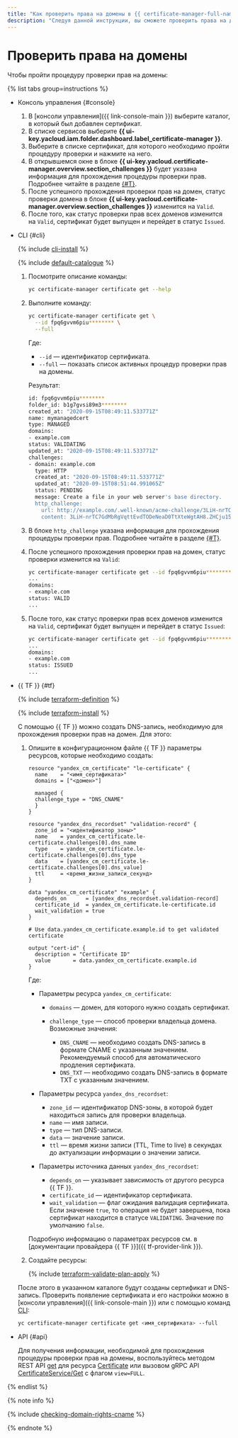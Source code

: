 ```yaml
---
title: "Как проверить права на домены в {{ certificate-manager-full-name }}"
description: "Следуя данной инструкции, вы сможете проверить права на домены." 
---
```


# Проверить права на домены

Чтобы пройти процедуру проверки прав на домены:

{% list tabs group=instructions %}

- Консоль управления {#console}

    1. В [консоли управления]({{ link-console-main }}) выберите каталог, в который был добавлен сертификат.
    1. В списке сервисов выберите **{{ ui-key.yacloud.iam.folder.dashboard.label_certificate-manager }}**.
    1. Выберите в списке сертификат, для которого необходимо пройти процедуру проверки и нажмите на него.
    1. В открывшемся окне в блоке **{{ ui-key.yacloud.certificate-manager.overview.section_challenges }}** будет указана информация для прохождения процедуры проверки прав. Подробнее читайте в разделе [{#T}](../../concepts/challenges.md).
    1. После успешного прохождения проверки прав на домен, статус проверки домена в блоке **{{ ui-key.yacloud.certificate-manager.overview.section_challenges }}** изменится на `Valid`.
    1. После того, как статус проверки прав всех доменов изменится на `Valid`, сертификат будет выпущен и перейдет в статус `Issued`.

- CLI {#cli}

    {% include [cli-install](../../../_includes/cli-install.md) %}

    {% include [default-catalogue](../../../_includes/default-catalogue.md) %}

    1. Посмотрите описание команды:

        ```bash
        yc certificate-manager certificate get --help
        ```

    1. Выполните команду:

        ```bash
        yc certificate-manager certificate get \
          --id fpq6gvvm6piu******** \
          --full
        ```

        Где:

          - `--id` — идентификатор сертификата.
          - `--full` — показать список активных процедур проверки прав на домены.

        Результат:

        ```bash
        id: fpq6gvvm6piu********
        folder_id: b1g7gvsi89m3********
        created_at: "2020-09-15T08:49:11.533771Z"
        name: mymanagedcert
        type: MANAGED
        domains:
        - example.com
        status: VALIDATING
        updated_at: "2020-09-15T08:49:11.533771Z"
        challenges:
        - domain: example.com
          type: HTTP
          created_at: "2020-09-15T08:49:11.533771Z"
          updated_at: "2020-09-15T08:51:44.991065Z"
          status: PENDING
          message: Create a file in your web server's base directory.
          http_challenge:
            url: http://example.com/.well-known/acme-challenge/3LiH-nrTC7GdMbRgVqttEvdTODeNeaD0TtX********
            content: 3LiH-nrTC7GdMbRgVqttEvdTODeNeaD0TtXteWgtAH8.ZHCju15sJiKBwT8G5FTl7UtfmJWp1gKNYYP********
        ```

    1. В блоке `http_challenge` указана информация для прохождения процедуры проверки прав. Подробнее читайте в разделе [{#T}](../../concepts/challenges.md).

    1. После успешного прохождения проверки прав на домен, статус проверки изменится на `Valid`:

        ```bash
        yc certificate-manager certificate get --id fpq6gvvm6piu******** --full
        ...
        domains:
        - example.com
        status: VALID
        ...
        ```

    1. После того, как статус проверки прав всех доменов изменится на `Valid`, сертификат будет выпущен и перейдет в статус `Issued`:

        ```bash
        yc certificate-manager certificate get --id fpq6gvvm6piu******** --full
        ...
        domains:
        - example.com
        status: ISSUED
        ...
        ```

- {{ TF }} {#tf}

  {% include [terraform-definition](../../../_tutorials/terraform-definition.md) %}

  {% include [terraform-install](../../../_includes/terraform-install.md) %}

  С помощью {{ TF }} можно создать DNS-запись, необходимую для прохождения проверки прав на домен. Для этого:

  1. Опишите в конфигурационном файле {{ TF }} параметры ресурсов, которые необходимо создать:

      ```hcl
      resource "yandex_cm_certificate" "le-certificate" {
        name    = "<имя_сертификата>"
        domains = ["<домен>"]

        managed {
        challenge_type = "DNS_CNAME"
        }
      }

      resource "yandex_dns_recordset" "validation-record" {
        zone_id = "<идентификатор_зоны>"
        name    = yandex_cm_certificate.le-certificate.challenges[0].dns_name
        type    = yandex_cm_certificate.le-certificate.challenges[0].dns_type
        data    = [yandex_cm_certificate.le-certificate.challenges[0].dns_value]
        ttl     = <время_жизни_записи_секунд>
      }

      data "yandex_cm_certificate" "example" {
        depends_on      = [yandex_dns_recordset.validation-record]
        certificate_id  = yandex_cm_certificate.le-certificate.id
        wait_validation = true
      }

      # Use data.yandex_cm_certificate.example.id to get validated certificate

      output "cert-id" {
        description = "Certificate ID"
        value       = data.yandex_cm_certificate.example.id
      }
      ```

      Где:

      * Параметры ресурса `yandex_cm_certificate`:

          * `domains` — домен, для которого нужно создать сертификат.
          * `challenge_type` — способ проверки владельца домена. Возможные значения:

            * `DNS_CNAME` — необходимо создать DNS-запись в формате CNAME с указанным значением. Рекомендуемый способ для автоматического продления сертификата.
            * `DNS_TXT` — необходимо создать DNS-запись в формате TXT с указанным значением.

      * Параметры ресурса `yandex_dns_recordset`:

          * `zone_id` — идентификатор DNS-зоны, в которой будет находиться запись для проверки владельца.
          * `name` — имя записи.
          * `type` — тип DNS-записи.
          * `data` — значение записи.
          * `ttl` — время жизни записи (TTL, Time to live) в секундах до актуализации информации о значении записи.

      * Параметры источника данных `yandex_dns_recordset`:
          * `depends_on` — указывает зависимость от другого ресурса {{ TF }}.
          * `certificate_id` — идентификатор сертификата.
          * `wait_validation` — флаг ожидания валидация сертификата. Если значение `true`, то операция не будет завершена, пока сертификат находится в статусе `VALIDATING`. Значение по умолчанию `false`.

      Подробную информацию о параметрах ресурсов см. в [документации провайдера {{ TF }}]({{ tf-provider-link }}).

  1. Создайте ресурсы:
  
      {% include [terraform-validate-plan-apply](../../../_tutorials/terraform-validate-plan-apply.md) %}

  После этого в указанном каталоге будут созданы сертификат и DNS-запись. Проверить появление сертификата и его настройки можно в [консоли управления]({{ link-console-main }}) или с помощью команд [CLI](../../../cli/quickstart.md):

    ```bash
    yc certificate-manager certificate get <имя_сертификата> --full
    ```

- API {#api}

    Для получения информации, необходимой для прохождения процедуры проверки прав на домены, воспользуйтесь методом REST API [get](../../api-ref/Certificate/get.md) для ресурса [Certificate](../../api-ref/Certificate/) или вызовом gRPC API [CertificateService/Get](../../api-ref/grpc/certificate_service.md#Get) с флагом `view=FULL`.

{% endlist %}

{% note info %}

{% include [checking-domain-rights-cname](../../../_includes/certificate-manager/checking-domain-rights-cname.md) %}

{% endnote %}